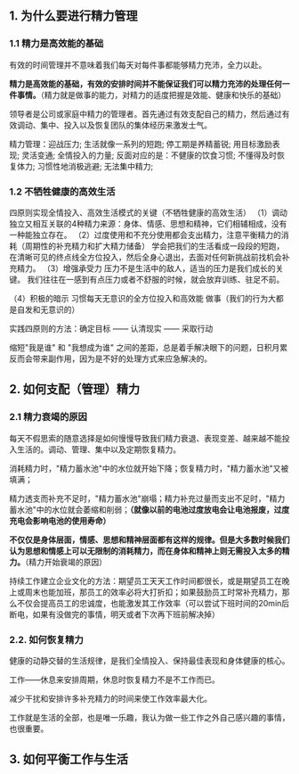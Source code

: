 ## 1. 为什么要进行精力管理

### 1.1 精力是高效能的基础

有效的时间管理并不意味着我们每天对每件事都能够精力充沛，全力以赴。

**精力是高效能的基础，有效的安排时间并不能保证我们可以精力充沛的处理任何一件事情。**（精力就是做事的能力，对精力的适度把握是效能、健康和快乐的基础）

领导者是公司或家庭中精力的管理者。首先通过有效支配自己的精力，然后通过有效调动、集中、投入以及恢复团队的集体经历来激发士气。

精力管理：迎战压力; 生活就像一系列的短跑; 停工期是养精蓄锐; 用目标激励表现; 灵活变通; 全情投入的力量; 
反面对应的是：不健康的饮食习惯; 不懂得及时恢复体力; 习惯性地消极逃避; 无法集中精力; 



### 1.2 不牺牲健康的高效生活

四原则实现全情投入、高效生活模式的关键（不牺牲健康的高效生活）
（1）调动独立又相互关联的4种精力来源：身体、情感、思想和精神，它们相辅相成，没有一种能独立存在。
（2）过度使用和不充分使用都会支出精力，注意平衡精力的消耗（周期性的补充精力和扩大精力储备）
	学会把我们的生活看成一段段的短跑，在清晰可见的终点线全方位投入，然后全身心退出，去面对任何新挑战前找机会补充精力。
（3）增强承受力
	压力不是生活中的敌人，适当的压力是我们成长的关键。
我们往往在一感到有点压力或者不舒服的时候，就会放弃训练、驻足不前。

（4）积极的暗示
	习惯每天无意识的全方位投入和高效能 做事（我们的行为大都是自发和无意识的）

实践四原则的方法：确定目标 —— 认清现实 —— 采取行动

缩短"我是谁" 和 "我想成为谁" 之间的差距，总是着手解决眼下的问题，日积月累反而会带来副作用，因为是不好的处理方式来应急解决的。



## 2. 如何支配（管理）精力

### 2.1 精力衰竭的原因

每天不假思索的随意选择是如何慢慢导致我们精力衰退、表现变差、越来越不能投入生活的。调动、管理、集中以及定期恢复精力。

消耗精力时，"精力蓄水池"中的水位就开始下降；恢复精力时，"精力蓄水池"又被填满；

精力透支而补充不足时，"精力蓄水池"崩塌；精力补充过量而支出不足时，"精力蓄水池"中的水位就会萎缩和削弱；**（就像以前的电池过度放电会让电池报废，过度充电会影响电池的使用寿命）**

**不仅仅是身体层面，情感、思想和精神层面都有这样的规律。但是大多数时候我们认为思想和情感上可以无限制的消耗精力，而在身体和精神上则无需投入太多的精力。**（精力开始衰竭的原因）



持续工作建立企业文化的方法：期望员工天天工作时间都很长，或是期望员工在晚上或周末也能加班，那员工的效率必将大打折扣；如果鼓励员工时常补充精力，那么不仅会提高员工的忠诚度，也能激发其工作效率（可以尝试下班时间的20min后断电，如果有没做完的事情，明天或者下次再下班前解决掉）

### 2.2. 如何恢复精力

健康的动静交替的生活规律，是我们全情投入、保持最佳表现和身体健康的核心。

工作——休息来安排周期，休息时恢复精力不是不工作而已。

减少干扰和安排许多补充精力的时间来使工作效率最大化。

工作就是生活的全部，也是唯一乐趣，我认为做一些工作之外自己感兴趣的事情，也很重要。




## 3. 如何平衡工作与生活










